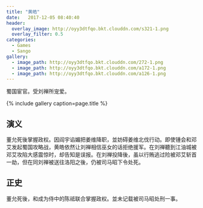 ```yaml
---
title: "黄皓"
date:   2017-12-05 08:40:40
header:
  overlay_image: http://oyy3dtfqo.bkt.clouddn.com/s321-1.png
  overlay_filter: 0.5
categories:
  - Games
  - Sango
gallery:
  - image_path: http://oyy3dtfqo.bkt.clouddn.com/272-1.png
  - image_path: http://oyy3dtfqo.bkt.clouddn.com/a172-1.png
  - image_path: http://oyy3dtfqo.bkt.clouddn.com/a126-1.png
---
```


蜀国宦官。受刘禅所宠爱。

{% include gallery caption=page.title %}

## 演义

董允死後掌握政权。因阎宇谄媚把姜维降职，並妨碍姜维北伐行动。即使锺会和邓艾发起蜀国攻略战，黄皓依然让刘禅相信巫女的话拒绝援军。在刘禅聽到江油城被邓艾攻陷大感震惊时，却告知是误报。在刘禅投降後，虽以行贿逃过险被邓艾斩首一劫，但在同刘禅被送往洛阳之後，仍被司马昭下令处死。

## 正史

董允死後，和成为侍中的陈祗联合掌握政权。並未记载被司马昭处刑一事。